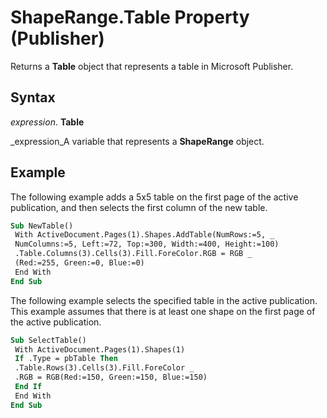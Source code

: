 
# ShapeRange.Table Property (Publisher)

Returns a  **Table** object that represents a table in Microsoft Publisher.


## Syntax

 _expression_. **Table**

 _expression_A variable that represents a  **ShapeRange** object.


## Example

The following example adds a 5x5 table on the first page of the active publication, and then selects the first column of the new table.


```vb
Sub NewTable() 
 With ActiveDocument.Pages(1).Shapes.AddTable(NumRows:=5, _ 
 NumColumns:=5, Left:=72, Top:=300, Width:=400, Height:=100) 
 .Table.Columns(3).Cells(3).Fill.ForeColor.RGB = RGB _ 
 (Red:=255, Green:=0, Blue:=0) 
 End With 
End Sub
```

The following example selects the specified table in the active publication. This example assumes that there is at least one shape on the first page of the active publication.




```vb
Sub SelectTable() 
 With ActiveDocument.Pages(1).Shapes(1) 
 If .Type = pbTable Then 
 .Table.Rows(3).Cells(3).Fill.ForeColor _ 
 .RGB = RGB(Red:=150, Green:=150, Blue:=150) 
 End If 
 End With 
End Sub
```

